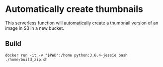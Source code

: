 # Automatically create thumbnails

This serverless function will automatically create a thumbnail version of an image in S3 in a new bucket.

## Build

```
docker run -it -v "$PWD":/home python:3.6.4-jessie bash
./home/build_zip.sh
```
